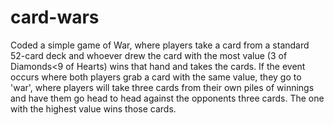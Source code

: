 # card-wars
Coded a simple game of War, where players take a card from a standard 52-card deck and whoever drew the card with the most value (3 of Diamonds<9 of Hearts) wins that hand and takes the cards. If the event occurs where both players grab a card with the same value, they go to 'war', where players will take three cards from their own piles of winnings and have them go head to head against the opponents three cards. The one with the highest value wins those cards.
